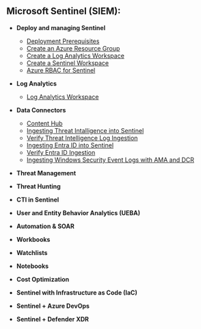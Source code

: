 <h2> Microsoft Sentinel (SIEM):</h2>

- <b>Deploy and managing Sentinel</b>
  - [Deployment Prerequisites](https://github.com/KaizenJS7/Deployment-Prerequisites/blob/main/README.md)
  - [Create an Azure Resource Group](https://github.com/KaizenJS7/Create-an-Azure-Resource-Group/blob/main/README.md)  
  - [Create a Log Analytics Workspace](https://github.com/KaizenJS7/Create-a-Log-Analytics-Workspace/tree/main)
  - [Create a Sentinel Workspace](https://github.com/KaizenJS7/Create-a-Sentinel-Workspace/tree/main)
  - [Azure RBAC for Sentinel](https://github.com/KaizenJS7/Azure-RBAC-for-Sentinel/tree/main)
- <b>Log Analytics</b>
  - [Log Analytics Workspace](https://github.com/KaizenJS7/Log-Analytics-Workspaces/tree/main)
- <b>Data Connectors</b>
  - [Content Hub](https://github.com/KaizenJS7/Content-Hub/tree/main)
  - [Ingesting Threat Intalligence into Sentinel]()
  - [Verify Threat Intelligence Log Ingestion]()
  - [Ingesting Entra ID into Sentinel]()
  - [Verify Entra ID Ingestion]()
  - [Ingesting Windows Security Event Logs with AMA and DCR]() 
- <b>Threat Management</b>
 
- <b>Threat Hunting</b>
 
- <b>CTI in Sentinel</b>

- <b>User and Entity Behavior Analytics (UEBA) </b>

- <b>Automation & SOAR</b>

- <b>Workbooks</b>

- <b>Watchlists</b>

- <b>Notebooks</b>

- <b>Cost Optimization</b>

- <b>Sentinel with Infrastructure as Code (IaC) </b>

- <b>Sentinel + Azure DevOps</b>

- <b>Sentinel + Defender XDR</b>
